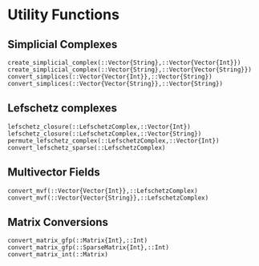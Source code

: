 # Utility Functions

## Simplicial Complexes

```@docs
create_simplicial_complex(::Vector{String},::Vector{Vector{Int}})
create_simplicial_complex(::Vector{String},::Vector{Vector{String}})
convert_simplices(::Vector{Vector{Int}},::Vector{String})
convert_simplices(::Vector{Vector{String}},::Vector{String})
```

## Lefschetz complexes

```@docs
lefschetz_closure(::LefschetzComplex,::Vector{Int})
lefschetz_closure(::LefschetzComplex,::Vector{String})
permute_lefschetz_complex(::LefschetzComplex,::Vector{Int})
convert_lefschetz_sparse(::LefschetzComplex)
```

## Multivector Fields

```@docs
convert_mvf(::Vector{Vector{Int}},::LefschetzComplex)
convert_mvf(::Vector{Vector{String}},::LefschetzComplex)
```

## Matrix Conversions

```@docs
convert_matrix_gfp(::Matrix{Int},::Int)
convert_matrix_gfp(::SparseMatrix{Int},::Int)
convert_matrix_int(::Matrix)
```

